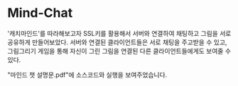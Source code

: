 # Mind-Chat
'캐치마인드'를 따라해보고자 SSL키를 활용해서 서버와 연결하여 채팅하고 그림을 서로 공유하게 만들어보았다.
서버와 연결된 클라이언트들은 서로 채팅을 주고받을 수 있고, 그림그리기 게임을 통해 자신이 그린 그림을 연결된 다른 클라이언트들에게도 보여줄 수 있다. 

"마인드 챗 설명문.pdf"에 소스코드와 실행을 보여주었습니다. 

